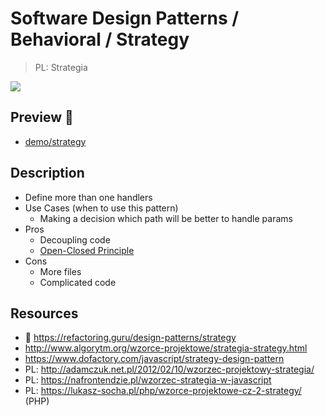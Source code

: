 # Software Design Patterns / Behavioral / Strategy

> PL: Strategia

<img src="images/icons/jigsaw.svg" class="pattern-logo">

## Preview 🎉

- <a href="./demo/strategy/">demo/strategy</a>

## Description

- Define more than one handlers
- Use Cases (when to use this pattern)
  - Making a decision which path will be better to handle params
- Pros
  - Decoupling code
  - [Open-Closed Principle](chapters/patterns/solid/open-closed-principle.md)
- Cons
  - More files
  - Complicated code

## Resources

- 🚀 <https://refactoring.guru/design-patterns/strategy>
- <http://www.algorytm.org/wzorce-projektowe/strategia-strategy.html>
- <https://www.dofactory.com/javascript/strategy-design-pattern>
- PL: <http://adamczuk.net.pl/2012/02/10/wzorzec-projektowy-strategia/>
- PL: <https://nafrontendzie.pl/wzorzec-strategia-w-javascript>
- PL: <https://lukasz-socha.pl/php/wzorce-projektowe-cz-2-strategy/> (PHP)
